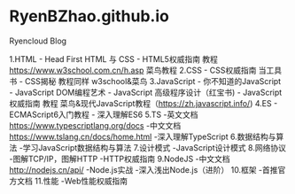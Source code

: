 # RyenBZhao.github.io
Ryencloud Blog


1.HTML - Head First HTML 与 CSS 
             - HTML5权威指南 
   教程    https://www.w3school.com.cn/h.asp
              菜鸟教程
2.CSS     - CSS权威指南  当工具书
              - CSS揭秘 
     教程同样 w3school&菜鸟
3.JavaScript  -  你不知道的JavaScript  
                     - JavaScript DOM编程艺术
                     - JavaScript 高级程序设计（红宝书)
                     - JavaScript权威指南
  教程 菜鸟&现代JavaScript教程（https://zh.javascript.info/)
4.ES  - ECMAScript6入门教程
         - 深入理解ES6
5.TS   -英文文档 https://www.typescriptlang.org/docs
          -中文文档 https://www.tslang.cn/docs/home.html
          -深入理解TypeScript
6.数据结构与算法
   -学习JavaScript数据结构与算法
7.设计模式
  -JavaScript设计模式
8.网络协议
  -图解TCP/IP，图解HTTP
  -HTTP权威指南
9.NodeJS
  -中文文档 http://nodejs.cn/api/
  -Node.js实战
  -深入浅出Node.js（进阶）
10.框架
  -首推官方文档
11.性能
  -Web性能权威指南
